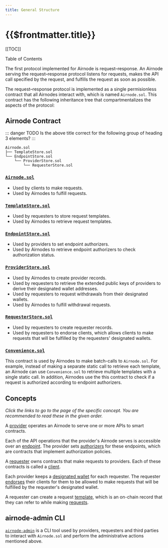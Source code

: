 ```yaml
---
title: General Structure
---
```


# {{$frontmatter.title}}

[[TOC]]

<Version selectedVersion="next" />

<div class="toc-label">Table of Contents</div>

The first protocol implemented for Airnode is request–response. An Airnode serving the request–response protocol listens for requests, makes the API call specified by the request, and fulfills the request as soon as possible.

The request–response protocol is implemented as a single permisionless contract that all Airnodes interact with, which is named `Airnode.sol`. This contract has the following inheritance tree that compartmentalizes the aspects of the protocol:

## Airnode Contract

::: danger TODO
Is the above title correct for the following group of heading 3 elements?
:::

```text
Airnode.sol
├── TemplateStore.sol
└── EndpointStore.sol
    └── ProviderStore.sol
        └── RequesterStore.sol
```

### [`Airnode.sol`](https://github.com/api3dao/airnode/blob/master/packages/protocol/contracts/Airnode.sol)

* Used by clients to make requests.
* Used by Airnodes to fulfill requests.

### [`TemplateStore.sol`](https://github.com/api3dao/airnode/blob/master/packages/protocol/contracts/TemplateStore.sol)

* Used by requesters to store request templates.
* Used by Airnodes to retrieve request templates.

### [`EndpointStore.sol`](https://github.com/api3dao/airnode/blob/master/packages/protocol/contracts/EndpointStore.sol)

* Used by providers to set endpoint authorizers.
* Used by Airnodes to retrieve endpoint authorizers to check authorization status.

### [`ProviderStore.sol`](https://github.com/api3dao/airnode/blob/master/packages/protocol/contracts/ProviderStore.sol)

* Used by Airnodes to create provider records.
* Used by requesters to retrieve the extended public keys of providers to derive their designated wallet addresses.
* Used by requesters to request withdrawals from their designated wallets.
* Used by Airnodes to fulfill withdrawal requests.

### [`RequesterStore.sol`](https://github.com/api3dao/airnode/blob/master/packages/protocol/contracts/RequesterStore.sol)

* Used by requesters to create requester records.
* Used by requesters to endorse clients, which allows clients to make requests that will be fulfilled by the requesters' designated wallets.

### [`Convenience.sol`](https://github.com/api3dao/airnode/blob/master/packages/protocol/contracts/Convenience.sol)

This contract is used by Airnodes to make batch-calls to `Airnode.sol`. For example, instead of making a separate static call to retrieve each template, an Airnode can use `Convenience.sol` to retrieve multiple templates with a single static call. In addition, Airnodes use the this contract to check if a request is authorized according to endpoint authorizers.

## Concepts

_Click the links to go to the page of the specific concept. You are recommended to read these in the given order._

A [provider](provider.md) operates an Airnode to serve one or more APIs to smart contracts.

Each of the API operations that the provider's Airnode serves is accessible over an [endpoint](endpoint.md). The provider sets [authorizers](authorizer.md) for these endpoints, which are contracts that implement authorization policies.

A [requester](requester.md) owns contracts that make requests to providers. Each of these contracts is called a [client](client.md).

Each provider keeps a [designated wallet](designated-wallet.md) for each requester. The requester [endorses](endorsement.md) their clients for them to be allowed to make requests that will be fulfilled by the requester's designated wallet.

A requester can create a request [template](template.md), which is an on-chain record that they can refer to while making [requests](request.md).

## airnode-admin CLI

[`airnode-admin`](https://github.com/api3dao/airnode-admin/) is a CLI tool used by providers, requesters and third parties to interact with `Airnode.sol` and perform the administrative actions mentioned above.
